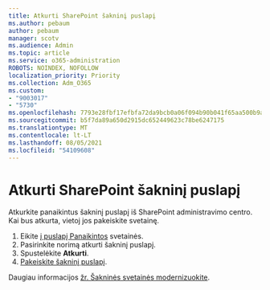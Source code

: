 ```yaml
---
title: Atkurti SharePoint šakninį puslapį
ms.author: pebaum
author: pebaum
manager: scotv
ms.audience: Admin
ms.topic: article
ms.service: o365-administration
ROBOTS: NOINDEX, NOFOLLOW
localization_priority: Priority
ms.collection: Adm_O365
ms.custom:
- "9003017"
- "5730"
ms.openlocfilehash: 7793e28fbf17efbfa72da9bcb0a06f094b90b041f65aa500b9ab85010c234a02
ms.sourcegitcommit: b5f7da89a650d2915dc652449623c78be6247175
ms.translationtype: MT
ms.contentlocale: lt-LT
ms.lasthandoff: 08/05/2021
ms.locfileid: "54109608"
---
```

# <a name="restore-the-sharepoint-root-site"></a>Atkurti SharePoint šakninį puslapį

Atkurkite panaikintus šakninį puslapį iš SharePoint administravimo centro. Kai bus atkurta, vietoj jos pakeiskite svetainę.

1. Eikite [į puslapį Panaikintos](https://admin.microsoft.com/sharepoint?page=recycleBin&modern=true) svetainės. 
2. Pasirinkite norimą atkurti šakninį puslapį.
3. Spustelėkite **Atkurti**.
4. [Pakeiskite šakninį puslapį](https://docs.microsoft.com/sharepoint/troubleshoot/sites/url-that-resides-under-root-site-collection-is-broken).

Daugiau informacijos [žr. Šakninės svetainės modernizuokite](https://docs.microsoft.com/sharepoint/modern-root-site).
